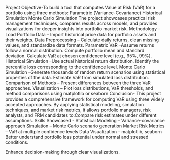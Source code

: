 Project Objective-To build a tool that computes Value at Risk (VaR) for a portfolio using three methods:
Parametric (Variance-Covariance)
Historical Simulation
Monte Carlo Simulation
The project showcases practical risk management techniques, compares results across models, and provides visualizations for deeper insights into portfolio market risk.
Methodology -
Load Portfolio Data – Import historical price data for portfolio assets and their weights.
Data Preprocessing – Calculate daily returns, clean missing values, and standardize data formats.
Parametric VaR –Assume returns follow a normal distribution.
Compute portfolio mean and standard deviation.
Calculate VaR at chosen confidence level (e.g., 95%, 99%).
Historical Simulation –Use actual historical return distribution.
Identify the percentile loss corresponding to the confidence level.
Monte Carlo Simulation –Generate thousands of random return scenarios using statistical properties of the data.
Estimate VaR from simulated loss distribution.
Comparison of Methods – Present differences between the three VaR approaches.
Visualization – Plot loss distributions, VaR thresholds, and method comparisons using matplotlib or seaborn
Conclusion-
This project provides a comprehensive framework for computing VaR using three widely accepted approaches. By applying statistical modeling, simulation techniques, and market risk metrics, it allows portfolio managers, risk analysts, and FRM candidates to:Compare risk estimates under different assumptions.
Skills Showcased -
Statistical Modeling – Variance-covariance approach
Simulation – Monte Carlo scenario generation
Market Risk Metrics – VaR at multiple confidence levels
Data Visualization – matplotlib, seaborn
Better understand portfolio loss potential under normal and stressed conditions.

Enhance decision-making through clear visualizations.
